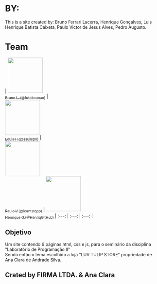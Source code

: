 # BY:
This is a site created by: Bruno Ferrari Lacerra, Henrique Gonçalves, Luis Henrique Batista Caixeta, Paulo Victor de Jesus Alves, Pedro Augusto.

# Team

| [<img src="https://avatars.githubusercontent.com/u/69050146?v=4" width=115><br><sub>Bruno L. (@futoibrunao)</sub>](https://github.com/futoibrunao) |  
[<img src="https://avatars.githubusercontent.com/u/94133351?v=4" width=115><br><sub>Louis H.(@ssuilszV)</sub>](https://github.com/ssuilszV) |  
[<img src="https://avatars.githubusercontent.com/u/68956174?v=4" width=115><br><sub>Paulo V.(@icantstopp)</sub>](https://github.com/icantstopp) |
[<img src="https://avatars.githubusercontent.com/u/94133872?v=4" width=115><br><sub>Henrique G.(@HenriqGitHub)</sub>](https://github.com/HenriqGithub) 
| :---: | :---: | :---: |
## Objetivo

Um site contendo 6 páginas html, css e js, para o seminário da disciplina "Laboratório de Programação II" <br />
Sendo então o tema escolhido a loja "LUV TULIP STORE" propriedade de Ana Clara de Andrade Silva. <br />

## Crated by FIRMA LTDA. & Ana Clara
